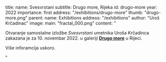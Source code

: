 title:
    name: Svesvrstani
    subtitle: Drugo more, Rijeka 
id: drugo-more
year: 2022
importance: first
address: "/exhibitions/drugo-more"
thumb: "drugo-more.png"
parent:
    name: Exhibitions
    address: "/exhibitions"
author: "Uroš Krčadinac"
image:
    main: "fractal_000.png"
content: "<p class='regular'>Otvaranje samostalne izložbe <em>Svesvrstani</em> umetnika Uroša Krčadinca zakazana je za 10. novembar 2022. u galeriji <strong><a href='http://drugo-more.hr/' target='_blank'>Drugo more</a></strong> u Rijeci.</p>
    <p class='regular'>Više inforamcija uskoro.</p>"